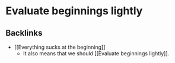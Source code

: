 # Evaluate beginnings lightly
## Backlinks
* [[Everything sucks at the beginning]]
	* It also means that we should [[Evaluate beginnings lightly]].

<!-- #p3 -->

<!-- {BearID:0B76D5AE-CB5C-4C00-9AD4-89AAEC0F9298-4755-000003065A408A9C} -->
